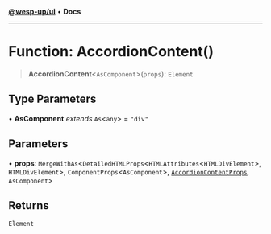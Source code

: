 [**@wesp-up/ui**](../README.md) • **Docs**

---

# Function: AccordionContent()

> **AccordionContent**\<`AsComponent`\>(`props`): `Element`

## Type Parameters

• **AsComponent** _extends_ `As`\<`any`\> = `"div"`

## Parameters

• **props**: `MergeWithAs`\<`DetailedHTMLProps`\<`HTMLAttributes`\<`HTMLDivElement`\>, `HTMLDivElement`\>, `ComponentProps`\<`AsComponent`\>, [`AccordionContentProps`](../interfaces/AccordionContentProps.md), `AsComponent`\>

## Returns

`Element`
